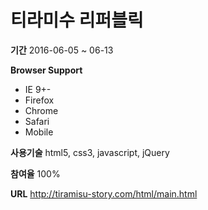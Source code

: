 # 티라미수 리퍼블릭
**기간**
2016-06-05 ~ 06-13

**Browser Support**
- IE 9+-
- Firefox
- Chrome
- Safari
- Mobile

**사용기술**
html5, css3, javascript, jQuery

**참여율**
100%

**URL**
http://tiramisu-story.com/html/main.html
 
